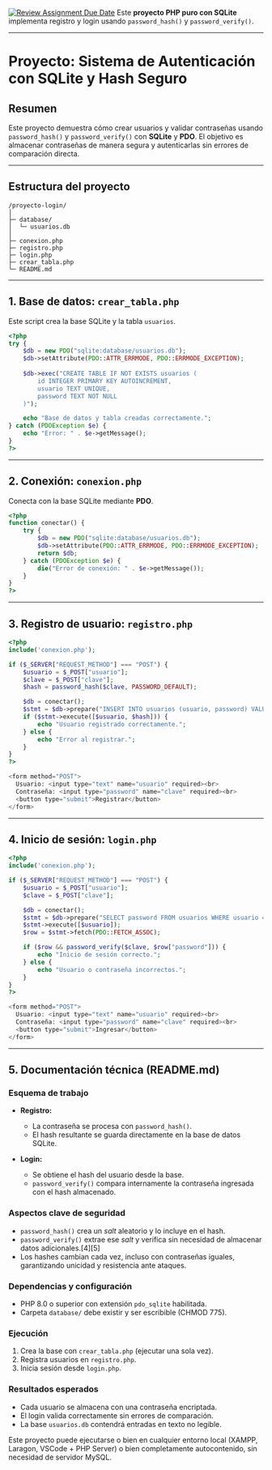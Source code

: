 [![Review Assignment Due Date](https://classroom.github.com/assets/deadline-readme-button-22041afd0340ce965d47ae6ef1cefeee28c7c493a6346c4f15d667ab976d596c.svg)](https://classroom.github.com/a/ihy5NjAu)
Este **proyecto PHP puro con SQLite** implementa registro y login usando `password_hash()` y `password_verify()`.
***

# Proyecto: Sistema de Autenticación con SQLite y Hash Seguro

## Resumen
Este proyecto demuestra cómo crear usuarios y validar contraseñas usando `password_hash()` y `password_verify()` con **SQLite** y **PDO**.
El objetivo es almacenar contraseñas de manera segura y autenticarlas sin errores de comparación directa.

***

## Estructura del proyecto
```
/proyecto-login/
│
├─ database/
│  └─ usuarios.db
│
├─ conexion.php
├─ registro.php
├─ login.php
├─ crear_tabla.php
└─ README.md
```

***

## 1. Base de datos: `crear_tabla.php`
Este script crea la base SQLite y la tabla `usuarios`.

```php
<?php
try {
    $db = new PDO("sqlite:database/usuarios.db");
    $db->setAttribute(PDO::ATTR_ERRMODE, PDO::ERRMODE_EXCEPTION);
    
    $db->exec("CREATE TABLE IF NOT EXISTS usuarios (
        id INTEGER PRIMARY KEY AUTOINCREMENT,
        usuario TEXT UNIQUE,
        password TEXT NOT NULL
    )");

    echo "Base de datos y tabla creadas correctamente.";
} catch (PDOException $e) {
    echo "Error: " . $e->getMessage();
}
?>
```

***

## 2. Conexión: `conexion.php`
Conecta con la base SQLite mediante **PDO**.

```php
<?php
function conectar() {
    try {
        $db = new PDO("sqlite:database/usuarios.db");
        $db->setAttribute(PDO::ATTR_ERRMODE, PDO::ERRMODE_EXCEPTION);
        return $db;
    } catch (PDOException $e) {
        die("Error de conexión: " . $e->getMessage());
    }
}
?>
```

***

## 3. Registro de usuario: `registro.php`

```php
<?php
include('conexion.php');

if ($_SERVER["REQUEST_METHOD"] === "POST") {
    $usuario = $_POST["usuario"];
    $clave = $_POST["clave"];
    $hash = password_hash($clave, PASSWORD_DEFAULT);

    $db = conectar();
    $stmt = $db->prepare("INSERT INTO usuarios (usuario, password) VALUES (?, ?)");
    if ($stmt->execute([$usuario, $hash])) {
        echo "Usuario registrado correctamente.";
    } else {
        echo "Error al registrar.";
    }
}
?>

<form method="POST">
  Usuario: <input type="text" name="usuario" required><br>
  Contraseña: <input type="password" name="clave" required><br>
  <button type="submit">Registrar</button>
</form>
```

***

## 4. Inicio de sesión: `login.php`

```php
<?php
include('conexion.php');

if ($_SERVER["REQUEST_METHOD"] === "POST") {
    $usuario = $_POST["usuario"];
    $clave = $_POST["clave"];

    $db = conectar();
    $stmt = $db->prepare("SELECT password FROM usuarios WHERE usuario = ?");
    $stmt->execute([$usuario]);
    $row = $stmt->fetch(PDO::FETCH_ASSOC);

    if ($row && password_verify($clave, $row["password"])) {
        echo "Inicio de sesión correcto.";
    } else {
        echo "Usuario o contraseña incorrectos.";
    }
}
?>

<form method="POST">
  Usuario: <input type="text" name="usuario" required><br>
  Contraseña: <input type="password" name="clave" required><br>
  <button type="submit">Ingresar</button>
</form>
```

***

## 5. Documentación técnica (README.md)

### Esquema de trabajo
- **Registro:**  
  - La contraseña se procesa con `password_hash()`.  
  - El hash resultante se guarda directamente en la base de datos SQLite.

- **Login:**  
  - Se obtiene el hash del usuario desde la base.  
  - `password_verify()` compara internamente la contraseña ingresada con el hash almacenado.

### Aspectos clave de seguridad
- `password_hash()` crea un *salt* aleatorio y lo incluye en el hash.
- `password_verify()` extrae ese *salt* y verifica sin necesidad de almacenar datos adicionales.[4][5]
- Los hashes cambian cada vez, incluso con contraseñas iguales, garantizando unicidad y resistencia ante ataques.

### Dependencias y configuración
- PHP 8.0 o superior con extensión `pdo_sqlite` habilitada.
- Carpeta `database/` debe existir y ser escribible (CHMOD 775).

### Ejecución
1. Crea la base con `crear_tabla.php` (ejecutar una sola vez).  
2. Registra usuarios en `registro.php`.  
3. Inicia sesión desde `login.php`.

### Resultados esperados
- Cada usuario se almacena con una contraseña encriptada.  
- El login valida correctamente sin errores de comparación.  
- La base `usuarios.db` contendrá entradas en texto no legible.



Este proyecto puede ejecutarse o bien en cualquier entorno local (XAMPP, Laragon, VSCode + PHP Server) o bien completamente autocontenido, sin necesidad de servidor MySQL.


